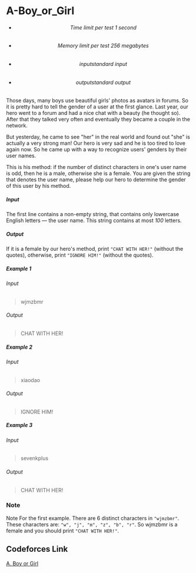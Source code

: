 # A-Boy_or_Girl
- <h6> <center> Time limit per test 1 second </center> </h6>
- <h6> <center> Memory limit per test 256 megabytes </center> </h6>
- <h6> <center> inputstandard input </center> </h6>
- <h6> <center>outputstandard output </center> </h6>

Those days, many boys use beautiful girls' photos as avatars in forums. So it is pretty hard to tell the gender of a user at the first glance. Last year, our hero went to a forum and had a nice chat with a beauty (he thought so). After that they talked very often and eventually they became a couple in the network.

But yesterday, he came to see "her" in the real world and found out "she" is actually a very strong man! Our hero is very sad and he is too tired to love again now. So he came up with a way to recognize users' genders by their user names.

This is his method: if the number of distinct characters in one's user name is odd, then he is a male, otherwise she is a female. You are given the string that denotes the user name, please help our hero to determine the gender of this user by his method.

<h5>Input</h5>

The first line contains a non-empty string, that contains only lowercase English letters — the user name. This string contains at most *100* letters.

<h5>Output</h5>

If it is a female by our hero's method, print `"CHAT WITH HER!"` (without the quotes), otherwise, print `"IGNORE HIM!"` (without the quotes).

<h5>Example 1</h5>

<h6>Input</h6>

>wjmzbmr

<h6>Output</h6>

>CHAT WITH HER!

<h5>Example 2</h5>

<h6>Input</h6>

>xiaodao

<h6>Output</h6>

>IGNORE HIM!

<h5>Example 3</h5>

<h6>Input</h6>

>sevenkplus

<h6>Output</h6>

>CHAT WITH HER!

### Note
Note
For the first example. There are 6 distinct characters in `"wjmzbmr"`. These characters are: `"w", "j", "m", "z", "b", "r"`. So wjmzbmr is a female and you should print `"CHAT WITH HER!"`.

## Codeforces Link
[A. Boy or Girl](https://codeforces.com/contest/236/problem/A)
